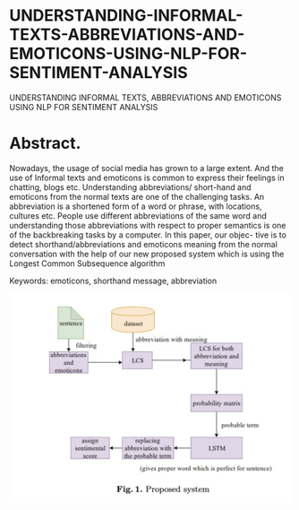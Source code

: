 # UNDERSTANDING-INFORMAL-TEXTS-ABBREVIATIONS-AND-EMOTICONS-USING-NLP-FOR-SENTIMENT-ANALYSIS

UNDERSTANDING INFORMAL TEXTS, ABBREVIATIONS AND EMOTICONS USING NLP FOR SENTIMENT ANALYSIS

# Abstract. 

Nowadays, the usage of social media has grown to a large extent. And the use of Informal texts and emoticons is common to express their feelings in chatting, blogs etc. Understanding abbreviations/ short-hand and emoticons from the normal texts are one of the challenging tasks. An abbreviation is a shortened form of a word or phrase, with locations, cultures etc. People use different abbreviations of the same word and understanding those abbreviations with respect to proper semantics is one of the backbreaking tasks by a computer. In this paper, our objec- tive is to detect shorthand/abbreviations and emoticons meaning from the normal conversation with the help of our new proposed system which is using the Longest Common Subsequence algorithm


Keywords: emoticons, shorthand message, abbreviation

<img src="proposed_systems.png" width="700" align ="center"> 
